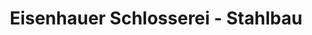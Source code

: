 ---
title: "Eisenhauer Schlosserei - Stahlbau"
url: /reinheim/eisenhauer-schlosserei-stahlbau/
shop: Eisenwaren
---